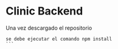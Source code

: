# Clinic Backend

Una vez descargado el repositorio
````
se debe ejecutar el comando npm install
```